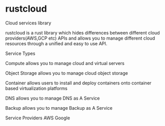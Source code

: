 # rustcloud

Cloud services library

rustcloud is a rust library which hides differences between different cloud providers(AWS,GCP etc) APIs and allows you to manage different cloud resources through a unified and easy to use API.

Service Types

Compute allows you to manage cloud and virtual servers

Object Storage allows you to manage cloud object storage

Container allows users to install and deploy containers onto container based virtualization platforms

DNS allows you to manage DNS as A Service

Backup allows you to manage Backup as A Service

Service Providers
AWS
Google

